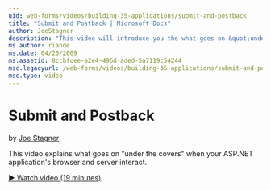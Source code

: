 ```yaml
---
uid: web-forms/videos/building-35-applications/submit-and-postback
title: "Submit and Postback | Microsoft Docs"
author: JoeStagner
description: "This video will introduce you the what goes on &quot;under the covers&quot; when your ASP.NET application's browser and server interact."
ms.author: riande
ms.date: 04/20/2009
ms.assetid: 8ccbfcee-a2e4-496d-aded-5a7119c54244
msc.legacyurl: /web-forms/videos/building-35-applications/submit-and-postback
msc.type: video
---
```

Submit and Postback
====================
by [Joe Stagner](https://github.com/JoeStagner)

This video explains what goes on &quot;under the covers&quot; when your ASP.NET application's browser and server interact.

[&#9654; Watch video (19 minutes)](https://channel9.msdn.com/Blogs/ASP-NET-Site-Videos/submit-and-postback)
